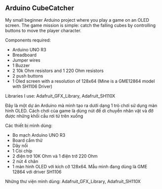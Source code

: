 ## Arduino CubeCatcher

My small beginner Arduino project where you play a game on an OLED screen. The game mission is simple: catch the falling cubes by controlling buttons to move the 
player character.

Components required:

- Arduino UNO R3  
- Breadboard 
- Jumper wires  
- 1 Buzzer 
- 2 10k Ohm resistors and 1 220 Ohm resistors 
- 2 push buttons  
- 1 Oled screen with a resolution of 128x64 (Mine is a GME12864 model with SH1106 Driver)

Libraries I use: Adafruit_GFX_Library, Adafruit_SH110X 

Đây là một dự án Arduino mà mình tạo ra dưới dạng 1 trò chơi sử dụng màn hình OLED. Cách chơi của game là dùng nút để di chuyển nhân vật và 
đỡ được những khối cầu rơi từ trên xuống

Các thiết bị mình dùng:
- Bo mạch Arduino UNO R3
- Board cắm thử
- Dây nối
- 1 Còi chíp
- 2 điện trở 10K Ohm và 1 điện trở 220 Ohm
- 2 nút 4 chân
- 1 màn hình OLED với kích cỡ 128x64. Mẫu mình đang dùng là GME 12864 với driver SH1106

Những thư viện mình dùng: Adafruit_GFX_Library, Adafruit_SH110X